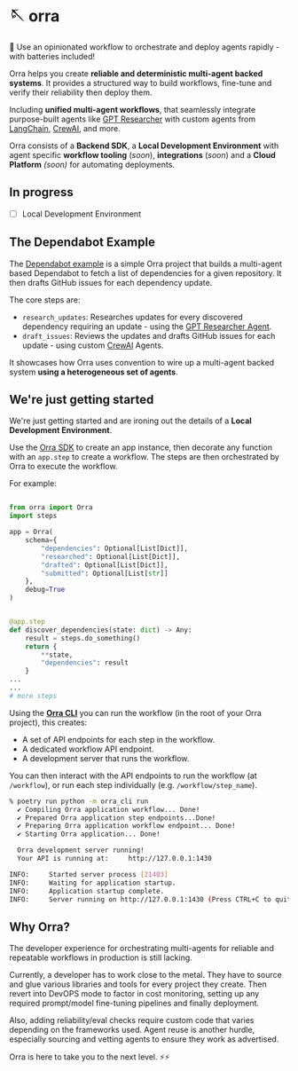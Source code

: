 # 🪡 orra

🦸 Use an opinionated workflow to orchestrate and deploy agents rapidly - with batteries included!

Orra helps you create **reliable and deterministic multi-agent backed systems**. It provides a structured way to build workflows, fine-tune and verify their reliability then deploy them.

Including **unified multi-agent workflows**, that seamlessly integrate purpose-built agents like [GPT Researcher](https://github.com/assafelovic/gpt-researcher) with custom agents from [LangChain](https://python.langchain.com/v0.1/docs/modules/agents/), [CrewAI](https://github.com/joaomdmoura/crewAI), and more.

Orra consists of a **Backend SDK**, a **Local Development Environment** with agent specific **workflow tooling** (_soon_), **integrations** (_soon_) and a **Cloud Platform** _(soon)_ for automating deployments.

## In progress

- [ ] Local Development Environment

## The Dependabot Example

The [Dependabot example](examples/dependabot) is a simple Orra project that builds a multi-agent based Dependabot to fetch a list of dependencies for a given repository. It then drafts GitHub issues for each dependency update.

The core steps are:
- `research_updates`: Researches updates for every discovered dependency requiring an update - using the [GPT Researcher Agent](https://github.com/assafelovic/gpt-researcher).
- `draft_issues`: Reviews the updates and drafts GitHub issues for each update - using custom [CrewAI](https://github.com/joaomdmoura/crewAI) Agents.

It showcases how Orra uses convention to wire up a multi-agent backed system **using a heterogeneous set of agents**.

## We're just getting started

We're just getting started and are ironing out the details of a **Local Development Environment**.

Use the [Orra SDK](libs/orra) to create an app instance, then decorate any function with an `app.step` to create a workflow. The steps are then orchestrated by Orra to execute the workflow.

For example:

```python

from orra import Orra
import steps

app = Orra(
    schema={
        "dependencies": Optional[List[Dict]],
        "researched": Optional[List[Dict]],
        "drafted": Optional[List[Dict]],
        "submitted": Optional[List[str]]
    },
    debug=True
)


@app.step
def discover_dependencies(state: dict) -> Any:
    result = steps.do_something()
    return {
        **state,
        "dependencies": result
    }
...
...
# more steps
```

Using the [**Orra CLI**](libs/cli) you can run the workflow (in the root of your Orra project), this creates: 
- A set of API endpoints for each step in the workflow.
- A dedicated workflow API endpoint.
- A development server that runs the workflow.

You can then interact with the API endpoints to run the workflow (at `/workflow`), or run each step individually (e.g. `/workflow/step_name`).

```bash
% poetry run python -m orra_cli run
  ✔ Compiling Orra application workflow... Done!
  ✔ Prepared Orra application step endpoints...Done!
  ✔ Preparing Orra application workflow endpoint... Done!
  ✔ Starting Orra application... Done!

  Orra development server running!
  Your API is running at:     http://127.0.0.1:1430

INFO:     Started server process [21403]
INFO:     Waiting for application startup.
INFO:     Application startup complete.
INFO:     Server running on http://127.0.0.1:1430 (Press CTRL+C to quit)
```


## Why Orra?

The developer experience for orchestrating multi-agents for reliable and repeatable workflows in production is still lacking.

Currently, a developer has to work close to the metal. They have to source and glue various libraries and tools for every project they create. Then revert into DevOPS mode to factor in cost monitoring, setting up any required prompt/model fine-tuning pipelines and finally deployment.

Also, adding reliability/eval checks require custom code that varies depending on the frameworks used. Agent reuse is another hurdle, especially sourcing and vetting agents to ensure they work as advertised.

Orra is here to take you to the next level. ⚡️⚡️

